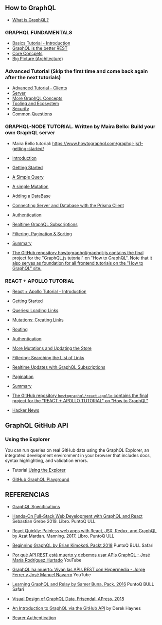 
## How to GraphQL

* [What is GraphQL?](https://youtu.be/X3QM6Ap6u-4)

###  GRAPHQL FUNDAMENTALS

* [Basics Tutorial - Introduction](https://www.howtographql.com/basics/0-introduction/)
* [GraphQL is the better REST](https://www.howtographql.com/basics/1-graphql-is-the-better-rest/)
* [Core Concpets](https://www.howtographql.com/basics/2-core-concepts/)
* [Big Picture (Architecture)](https://www.howtographql.com/basics/3-big-picture/)

### Advanced Tutorial (Skip the first time and come back again after the next tutorials)

* [Advanced Tutorial - Clients](https://www.howtographql.com/advanced/0-clients/)
* [Server](https://www.howtographql.com/advanced/1-server/)
* [More GraphQL Concepts](https://www.howtographql.com/advanced/2-more-graphql-concepts/)
* [Tooling and Ecosystem](https://www.howtographql.com/advanced/3-[[tooling-and-ecosystem/)
* [Security](https://www.howtographql.com/advanced/4-security/)
* [Common Questions](https://www.howtographql.com/advanced/5-common-questions/)

### GRAPHQL-NODE TUTORIAL. Written by Maira Bello: Build your own GraphQL server

* Maira Bello tutorial: <https://www.howtographql.com/graphql-js/1-getting-started/>
* [Introduction](https://www.howtographql.com/graphql-js/0-introduction/)
* [Getting Started](https://www.howtographql.com/graphql-js/1-getting-started/)
* [A Simple Query](https://www.howtographql.com/graphql-js/2-a-simple-query/)
* [A simple Mutation](https://www.howtographql.com/graphql-js/3-a-simple-mutation/)
* [Adding a DataBase](https://www.howtographql.com/graphql-js/4-adding-a-database/)
* [Connecting Server and Database with the Prisma Client](https://www.howtographql.com/graphql-js/5-connecting-server-and-database/)
* [Authentication](https://www.howtographql.com/graphql-js/6-authentication/)
* [Realtime GraphQL Subscriptions](https://www.howtographql.com/graphql-js/7-subscriptions/)
* [Filtering, Pagination & Sorting](https://www.howtographql.com/graphql-js/8-filtering-pagination-and-sorting/)
* [Summary](https://www.howtographql.com/graphql-js/9-summary/)

* [The GitHub repository howtographql/graphql-js contains the final project for the "GraphQL.js tutorial" on "How to GraphQL". Note that it also serves as foundation for all frontend tutorials on the "How to GraphQL" site. ](https://github.com/howtographql/graphql-js)

### REACT + APOLLO TUTORIAL

* [React + Apollo Tutorial - Introduction](https://www.howtographql.com/react-apollo/0-introduction/)
* [Getting Started](https://www.howtographql.com/react-apollo/1-getting-started/)
* [Queries: Loading Links](https://www.howtographql.com/react-apollo/2-queries-loading-links/)
* [Mutations: Creating Links](https://www.howtographql.com/react-apollo/3-mutations-creating-links/)
* [Routing](https://www.howtographql.com/react-apollo/4-routing/)
* [Authentication](https://www.howtographql.com/react-apollo/5-authentication/)
* [More Mutations and Updating the Store](https://www.howtographql.com/react-apollo/6-more-mutations-and-updating-the-store/)
* [Filtering: Searching the List of Links](https://www.howtographql.com/react-apollo/7-filtering-searching-the-list-of-links/)
* [Realtime Updates with GraphQL Subscriptions](https://www.howtographql.com/react-apollo/8-subscriptions/)
* [Pagination](https://www.howtographql.com/react-apollo/9-pagination/)
* [Summary](https://www.howtographql.com/react-apollo/10-summary/)

* [The GitHub repository `howtographql/react-apollo` contains the final project for the "REACT + APOLLO TUTORIAL" on "How to GraphQL"](https://github.com/howtographql/react-apollo)
* [Hacker News](https://news.ycombinator.com/)

## GraphQL GitHub API

### Using the Explorer

You can run queries on real GitHub data using the GraphQL Explorer, an integrated development environment in your browser that includes docs, syntax highlighting, and validation errors.

* Tutorial [Using the Explorer](https://docs.github.com/en/graphql/guides/using-the-explorer)

* [GitHub GraphQL Playground](https://docs.github.com/en/graphql/overview/explorer)

## REFERENCIAS

* [GraphQL Specifications](https://graphql.github.io/graphql-spec/)
* [Hands-On Full-Stack Web Development with GraphQL and React](https://puntoq.ull.es/permalink/f/15vbjs7/ullsfx4100000007651096) Sebastian Grebe 2019. Libro. PuntoQ ULL
* [React Quickly: Painless web apps with React, JSX, Redux, and GraphQL](https://puntoq.ull.es/permalink/f/15vbjs7/ullsfx4100000000880800) by Azat Mardan. Manning. 2017. Libro. PuntoQ ULL
* [Beginning GraphQL by Brian Kimokoti.  Packt 2018](https://puntoq.ull.es/permalink/f/15vbjs7/ullsfx4100000005599314) PuntoQ BULL Safari

* [Por qué API REST está muerto y debemos usar APIs GraphQL - José María Rodríguez Hurtado](https://youtu.be/cUIhcgtMvGc) YouTube
* [GraphQL ha muerto: Vivan las APIs REST con Hypermedia - Jorge Ferrer y José Manuel Navarro](https://youtu.be/yr7Tvr9dVNY) YouTube
* [Learning GraphQL and Relay by Samer Buna. Pack. 2016](https://proquest-safaribooksonline-com.accedys2.bbtk.ull.es/9781786465757) PuntoQ BULL Safari
* [Visual Design of GraphQL Data. Frisendal. APress. 2018](https://link-springer-com.accedys2.bbtk.ull.es/content/pdf/10.1007%2F978-1-4842-3904-9.pdf)

* [An Introduction to GraphQL via the GitHub API](https://www.cloudbees.com/blog/an-introduction-to-graphql-via-the-github-api)  by Derek Haynes
* [Bearer Authentication](https://swagger.io/docs/specification/authentication/bearer-authentication/)